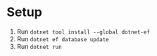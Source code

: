 # Setup

1. Run `dotnet tool install --global dotnet-ef`
2. Run `dotnet ef database update`
3. Run `dotnet run`
